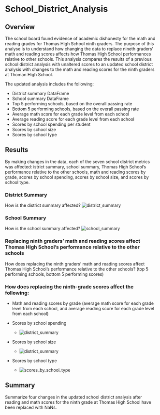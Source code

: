 # School_District_Analysis

## Overview
The school board found evidence of academic dishonesty for the math and reading grades for Thomas High School ninth graders. The purpose of this analyse is to understand how changing the data to replace nineth graders' math and reading scores affects how Thomas High School performances relative to other schools. This analysis compares the results of a previous school district analysis with unaltered scores to an updated school district analysis with changes to the math and reading scores for the ninth graders at Thoman High School.

The updated analysis includes the following:
- District summary DataFrame
- School summary DataFrame
- Top 5 performing schools, based on the overall passing rate
- Bottom 5 performing schools, based on the overall passing rate
- Average math score for each grade level from each school
- Average reading score for each grade level from each school
- Scores by school spending per student
- Scores by school size
- Scores by school type

## Results
By making changes in the data, each of the seven school district metrics was affected: istrict summary, school summary, Thomas High School’s performance relative to the other schools, math and reading scores by grade, scores by school spending, scores by school size, and scores by school type.

### District Summary
How is the district summary affected?
![district_summary](https://user-images.githubusercontent.com/90656004/139881119-61d55b11-8edd-49fd-9dce-3eb748156490.png)

### School Summary
How is the school summary affected?
![school_summary](https://user-images.githubusercontent.com/90656004/139881059-01874db7-7d0f-4f5e-86ee-63a968e0fd1f.png)

### Replacing ninth graders’ math and reading scores affect Thomas High School’s performance relative to the other schools
How does replacing the ninth graders’ math and reading scores affect Thomas High School’s performance relative to the other schools? (top 5 performing schools, bottom 5 performing scores)

### How does replacing the ninth-grade scores affect the following:
- Math and reading scores by grade (average math score for each grade level from each school, and average reading score for each grade level from each school)

- Scores by school spending
  - ![district_summary](https://user-images.githubusercontent.com/90656004/139881479-f7143aa2-f011-49b9-821d-e1073df9309a.png)

- Scores by school size
  - ![district_summary](https://user-images.githubusercontent.com/90656004/139881592-a761e489-86c3-4c43-bc3e-c2f949f90238.png)

- Scores by school type
  - ![scores_by_school_type](https://user-images.githubusercontent.com/90656004/139881760-3c2691a2-8c28-411e-9899-2dd8635ca49f.png)

## Summary
Summarize four changes in the updated school district analysis after reading and math scores for the ninth grade at Thomas High School have been replaced with NaNs.
